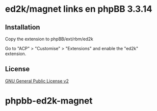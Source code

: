 # ed2k/magnet links en phpBB 3.3.14

## Installation

Copy the extension to phpBB/ext/rbm/ed2k

Go to "ACP" > "Customise" > "Extensions" and enable the "ed2k" extension.

## License

[GNU General Public License v2](license.txt)
# phpbb-ed2k-magnet
